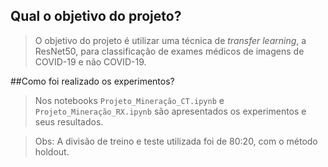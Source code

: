 ## Qual o objetivo do projeto?
> O objetivo do projeto é utilizar uma técnica de <em>transfer learning</em>, a ResNet50, para classificação de exames médicos de imagens de COVID-19 e não COVID-19.

##Como foi realizado os experimentos?
> Nos notebooks `Projeto_Mineração_CT.ipynb` e `Projeto_Mineração_RX.ipynb` são apresentados os experimentos e seus resultados.

> Obs: A divisão de treino e teste utilizada foi de 80:20, com o método holdout.
